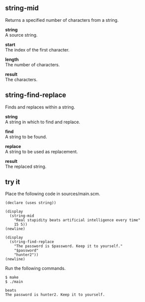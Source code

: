 string-mid
----------
Returns a specified number of characters from a string.

__string__  
A source string.

__start__  
The index of the first character.

__length__  
The number of characters.

__result__  
The characters.

string-find-replace
-------------------
Finds and replaces within a string.

__string__  
A string in which to find and replace.

__find__  
A string to be found.

__replace__  
A string to be used as replacement.

__result__  
The replaced string.

try it
------
Place the following code in sources/main.scm.

    (declare (uses string))

    (display
      (string-mid
        "Real stupidity beats artificial intelligence every time"
        15 5))
    (newline)

    (display
      (string-find-replace
        "The password is $password. Keep it to yourself."
        "$password"
        "hunter2"))
    (newline)

Run the following commands.

    $ make
    $ ./main

    beats
    The password is hunter2. Keep it to yourself.
